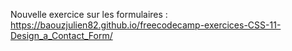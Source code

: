 Nouvelle exercice sur les formulaires : https://baouzjulien82.github.io/freecodecamp-exercices-CSS-11-Design_a_Contact_Form/

